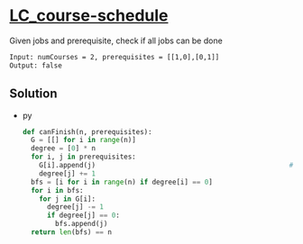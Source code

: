 # [LC_course-schedule](https://leetcode.com/problems/course-schedule)

Given jobs and prerequisite, check if all jobs can be done

```txt
Input: numCourses = 2, prerequisites = [[1,0],[0,1]]
Output: false
```

## Solution

* py

  ```py
  def canFinish(n, prerequisites):
    G = [[] for i in range(n)]
    degree = [0] * n
    for i, j in prerequisites:
      G[i].append(j)                                                # Take i before j
      degree[j] += 1
    bfs = [i for i in range(n) if degree[i] == 0]
    for i in bfs:
      for j in G[i]:
        degree[j] -= 1
        if degree[j] == 0:
          bfs.append(j)
    return len(bfs) == n
  ```
